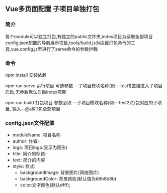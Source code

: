 ## Vue多页面配置 子项目单独打包

### 简介

每个module可以独立打包,有独立的public文件夹,index项目为读取全部项目config.json配置的导航展示项目,tools/build.js为拦截打包命令的工具,vue.config.js里进行了serve命令的参数拦截
    
### 命令

npm install 安装依赖

npm run serve 运行项目 可选参数  --子项目模块名称(例:--test1)直接进入子项目启动,无参数默认启动index项目

npm run build 打包项目 参数必须  --子项目模块名称(例:--test2)打包对应的子项目, 输入--@all打包全部项目

### config.json文件配置

- moduleName: 项目名称 
- author: 作者- 
- logo: 项目logo(显示为圆形)
- title: 简介的标题- 
- text: 简介的内容
- style: 样式: 
   - backgroundImage: 背景图片(网络图片)
   - backgroundColor: 背景颜色(默认值为#8b8b8b)
   - color:文字颜色(默认#fff);

